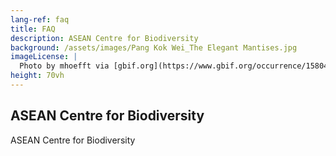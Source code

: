 ```yaml
---
lang-ref: faq
title: FAQ
description: ASEAN Centre for Biodiversity
background: /assets/images/Pang Kok Wei_The Elegant Mantises.jpg
imageLicense: |
  Photo by mhoefft via [gbif.org](https://www.gbif.org/occurrence/1580487687)
height: 70vh
---
```


## ASEAN Centre for Biodiversity

ASEAN Centre for Biodiversity
